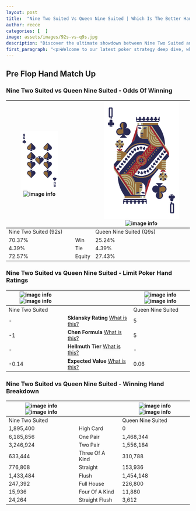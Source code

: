 ```yaml
---
layout: post
title:  "Nine Two Suited Vs Queen Nine Suited | Which Is The Better Hand In Poker? A Complete Guide"
author: reece
categories: [  ]
image: assets/images/92s-vs-q9s.jpg
description: "Discover the ultimate showdown between Nine Two Suited and Queen Nine Suited in poker! Uncover the odds, strategies, and scenarios where one hand triumphs over the other. Get ready to up your poker game with this thrilling analysis."
first_paragraph: "<p>Welcome to our latest poker strategy deep dive, where we're pitting two distinct hands against each other in a high-stakes showdown: Nine Two Suited vs Queen Nine Suited.</p><p>In the dynamic world of poker, every decision counts, and knowing which hand holds the upper hand is key to your success at the table.</p><p>In this article, we'll dissect these two hands, explore the scenarios where one dominates the other, and equip you with the knowledge to make strategic choices that can tip the odds in your favor.</p><p>Get ready to unravel the intriguing dynamics of these poker hands and elevate your game to new heights.</p>"
---
```




[comment]: # (sp0)

## Pre Flop Hand Match Up

<div class="table hand-ratings" markdown="1"> 



### Nine Two Suited vs Queen Nine Suited - Odds Of Winning


    
| ![image info](assets/images/hand1/9.png) ![image info](assets/images/hand1/2s.png) |  | ![image info](assets/images/hand2/Q.png) ![image info](assets/images/hand2/9s.png) |
| -------- | -------- | -------- |
| Nine Two Suited (92s) |  | Queen Nine Suited (Q9s) |
| 70.37% | Win | 25.24% |
| 4.39% | Tie | 4.39% |
| 72.57% | Equity | 27.43% |




[comment]: # (sp1)



### Nine Two Suited vs Queen Nine Suited - Limit Poker Hand Ratings


    
| ![image info](https://www.riverpairs.com/assets/images/hand1/9.png) ![image info](https://www.riverpairs.com/assets/images/hand1/2s.png) |  | ![image info](https://www.riverpairs.com/assets/images/hand2/Q.png) ![image info](https://www.riverpairs.com/assets/images/hand2/9s.png) |
| -------- | -------- | -------- |
| Nine Two Suited |  | Queen Nine Suited |
| - | **Sklansky Rating** [What is this?](/sklansky-rating-explained) | 5 |
| -1 | **Chen Formula** [What is this?](/chen-formula-explained) | 5 |
| - | **Hellmuth Tier** [What is this?](/Hellmuth-tier-explained) | - |
| -0.14 | **Expected Value** [What is this?](/expected-value-explained) | 0.06 |




[comment]: # (sp2)



### Nine Two Suited vs Queen Nine Suited - Winning Hand Breakdown


    
| ![image info](https://www.riverpairs.com/assets/images/hand1/9.png) ![image info](https://www.riverpairs.com/assets/images/hand1/2s.png) |  | ![image info](https://www.riverpairs.com/assets/images/hand2/Q.png) ![image info](https://www.riverpairs.com/assets/images/hand2/9s.png) |
| -------- | -------- | -------- |
| Nine Two Suited |  | Queen Nine Suited |
| 1,895,400 | High Card | 0 |
| 6,185,856 | One Pair | 1,468,344 |
| 3,246,924 | Two Pair | 1,556,184 |
| 633,444 | Three Of A Kind | 310,788 |
| 776,808 | Straight | 153,936 |
| 1,433,484 | Flush | 1,454,148 |
| 247,392 | Full House | 226,800 |
| 15,936 | Four Of A Kind | 11,880 |
| 24,264 | Straight Flush | 3,612 |




[comment]: # (sp3)



</div>

[comment]: # (sp4)



[comment]: # (sp5)

